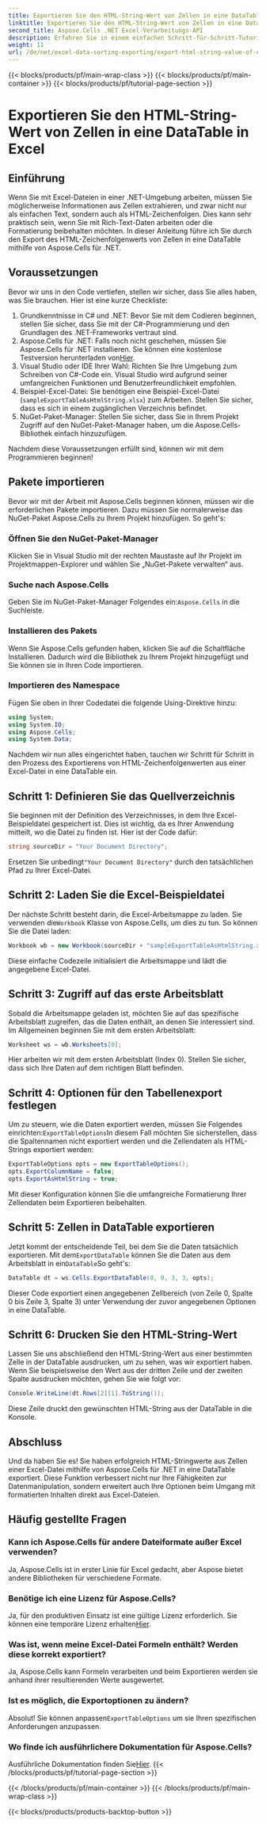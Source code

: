 ```yaml
---
title: Exportieren Sie den HTML-String-Wert von Zellen in eine DataTable in Excel
linktitle: Exportieren Sie den HTML-String-Wert von Zellen in eine DataTable in Excel
second_title: Aspose.Cells .NET Excel-Verarbeitungs-API
description: Erfahren Sie in einem einfachen Schritt-für-Schritt-Tutorial, wie Sie mit Aspose.Cells für .NET HTML-Zeichenfolgenwerte aus Excel-Zellen in eine DataTable exportieren.
weight: 11
url: /de/net/excel-data-sorting-exporting/export-html-string-value-of-cells-to-datatable-in-excel/
---
```


{{< blocks/products/pf/main-wrap-class >}}
{{< blocks/products/pf/main-container >}}
{{< blocks/products/pf/tutorial-page-section >}}

# Exportieren Sie den HTML-String-Wert von Zellen in eine DataTable in Excel

## Einführung

Wenn Sie mit Excel-Dateien in einer .NET-Umgebung arbeiten, müssen Sie möglicherweise Informationen aus Zellen extrahieren, und zwar nicht nur als einfachen Text, sondern auch als HTML-Zeichenfolgen. Dies kann sehr praktisch sein, wenn Sie mit Rich-Text-Daten arbeiten oder die Formatierung beibehalten möchten. In dieser Anleitung führe ich Sie durch den Export des HTML-Zeichenfolgenwerts von Zellen in eine DataTable mithilfe von Aspose.Cells für .NET. 

## Voraussetzungen

Bevor wir uns in den Code vertiefen, stellen wir sicher, dass Sie alles haben, was Sie brauchen. Hier ist eine kurze Checkliste:

1. Grundkenntnisse in C# und .NET: Bevor Sie mit dem Codieren beginnen, stellen Sie sicher, dass Sie mit der C#-Programmierung und den Grundlagen des .NET-Frameworks vertraut sind.
2.  Aspose.Cells für .NET: Falls noch nicht geschehen, müssen Sie Aspose.Cells für .NET installieren. Sie können eine kostenlose Testversion herunterladen von[Hier](https://releases.aspose.com/).
3. Visual Studio oder IDE Ihrer Wahl: Richten Sie Ihre Umgebung zum Schreiben von C#-Code ein. Visual Studio wird aufgrund seiner umfangreichen Funktionen und Benutzerfreundlichkeit empfohlen.
4. Beispiel-Excel-Datei: Sie benötigen eine Beispiel-Excel-Datei (`sampleExportTableAsHtmlString.xlsx`) zum Arbeiten. Stellen Sie sicher, dass es sich in einem zugänglichen Verzeichnis befindet.
5. NuGet-Paket-Manager: Stellen Sie sicher, dass Sie in Ihrem Projekt Zugriff auf den NuGet-Paket-Manager haben, um die Aspose.Cells-Bibliothek einfach hinzuzufügen.

Nachdem diese Voraussetzungen erfüllt sind, können wir mit dem Programmieren beginnen!

## Pakete importieren

Bevor wir mit der Arbeit mit Aspose.Cells beginnen können, müssen wir die erforderlichen Pakete importieren. Dazu müssen Sie normalerweise das NuGet-Paket Aspose.Cells zu Ihrem Projekt hinzufügen. So geht's:

### Öffnen Sie den NuGet-Paket-Manager

Klicken Sie in Visual Studio mit der rechten Maustaste auf Ihr Projekt im Projektmappen-Explorer und wählen Sie „NuGet-Pakete verwalten“ aus.

### Suche nach Aspose.Cells

 Geben Sie im NuGet-Paket-Manager Folgendes ein:`Aspose.Cells` in die Suchleiste.

### Installieren des Pakets

Wenn Sie Aspose.Cells gefunden haben, klicken Sie auf die Schaltfläche Installieren. Dadurch wird die Bibliothek zu Ihrem Projekt hinzugefügt und Sie können sie in Ihren Code importieren.

### Importieren des Namespace

Fügen Sie oben in Ihrer Codedatei die folgende Using-Direktive hinzu:

```csharp
using System;
using System.IO;
using Aspose.Cells;
using System.Data;
```

Nachdem wir nun alles eingerichtet haben, tauchen wir Schritt für Schritt in den Prozess des Exportierens von HTML-Zeichenfolgenwerten aus einer Excel-Datei in eine DataTable ein. 

## Schritt 1: Definieren Sie das Quellverzeichnis

Sie beginnen mit der Definition des Verzeichnisses, in dem Ihre Excel-Beispieldatei gespeichert ist. Dies ist wichtig, da es Ihrer Anwendung mitteilt, wo die Datei zu finden ist. Hier ist der Code dafür:

```csharp
string sourceDir = "Your Document Directory";
```

 Ersetzen Sie unbedingt`"Your Document Directory"` durch den tatsächlichen Pfad zu Ihrer Excel-Datei.

## Schritt 2: Laden Sie die Excel-Beispieldatei

 Der nächste Schritt besteht darin, die Excel-Arbeitsmappe zu laden. Sie verwenden die`Workbook` Klasse von Aspose.Cells, um dies zu tun. So können Sie die Datei laden:

```csharp
Workbook wb = new Workbook(sourceDir + "sampleExportTableAsHtmlString.xlsx");
```

Diese einfache Codezeile initialisiert die Arbeitsmappe und lädt die angegebene Excel-Datei.

## Schritt 3: Zugriff auf das erste Arbeitsblatt

Sobald die Arbeitsmappe geladen ist, möchten Sie auf das spezifische Arbeitsblatt zugreifen, das die Daten enthält, an denen Sie interessiert sind. Im Allgemeinen beginnen Sie mit dem ersten Arbeitsblatt:

```csharp
Worksheet ws = wb.Worksheets[0];
```

Hier arbeiten wir mit dem ersten Arbeitsblatt (Index 0). Stellen Sie sicher, dass sich Ihre Daten auf dem richtigen Blatt befinden.

## Schritt 4: Optionen für den Tabellenexport festlegen

Um zu steuern, wie die Daten exportiert werden, müssen Sie Folgendes einrichten:`ExportTableOptions`In diesem Fall möchten Sie sicherstellen, dass die Spaltennamen nicht exportiert werden und die Zellendaten als HTML-Strings exportiert werden:

```csharp
ExportTableOptions opts = new ExportTableOptions();
opts.ExportColumnName = false;
opts.ExportAsHtmlString = true;
```

Mit dieser Konfiguration können Sie die umfangreiche Formatierung Ihrer Zellendaten beim Exportieren beibehalten.

## Schritt 5: Zellen in DataTable exportieren

 Jetzt kommt der entscheidende Teil, bei dem Sie die Daten tatsächlich exportieren. Mit dem`ExportDataTable` können Sie die Daten aus dem Arbeitsblatt in ein`DataTable`So geht's:

```csharp
DataTable dt = ws.Cells.ExportDataTable(0, 0, 3, 3, opts);
```

Dieser Code exportiert einen angegebenen Zellbereich (von Zeile 0, Spalte 0 bis Zeile 3, Spalte 3) unter Verwendung der zuvor angegebenen Optionen in eine DataTable.

## Schritt 6: Drucken Sie den HTML-String-Wert

Lassen Sie uns abschließend den HTML-String-Wert aus einer bestimmten Zelle in der DataTable ausdrucken, um zu sehen, was wir exportiert haben. Wenn Sie beispielsweise den Wert aus der dritten Zeile und der zweiten Spalte ausdrucken möchten, gehen Sie wie folgt vor:

```csharp
Console.WriteLine(dt.Rows[2][1].ToString());
```

Diese Zeile druckt den gewünschten HTML-String aus der DataTable in die Konsole. 

## Abschluss 

Und da haben Sie es! Sie haben erfolgreich HTML-Stringwerte aus Zellen einer Excel-Datei mithilfe von Aspose.Cells für .NET in eine DataTable exportiert. Diese Funktion verbessert nicht nur Ihre Fähigkeiten zur Datenmanipulation, sondern erweitert auch Ihre Optionen beim Umgang mit formatierten Inhalten direkt aus Excel-Dateien. 

## Häufig gestellte Fragen

### Kann ich Aspose.Cells für andere Dateiformate außer Excel verwenden?  
Ja, Aspose.Cells ist in erster Linie für Excel gedacht, aber Aspose bietet andere Bibliotheken für verschiedene Formate.

### Benötige ich eine Lizenz für Aspose.Cells?  
 Ja, für den produktiven Einsatz ist eine gültige Lizenz erforderlich. Sie können eine temporäre Lizenz erhalten[Hier](https://purchase.aspose.com/temporary-license/).

### Was ist, wenn meine Excel-Datei Formeln enthält? Werden diese korrekt exportiert?  
Ja, Aspose.Cells kann Formeln verarbeiten und beim Exportieren werden sie anhand ihrer resultierenden Werte ausgewertet.

### Ist es möglich, die Exportoptionen zu ändern?  
 Absolut! Sie können anpassen`ExportTableOptions` um sie Ihren spezifischen Anforderungen anzupassen.

### Wo finde ich ausführlichere Dokumentation für Aspose.Cells?  
 Ausführliche Dokumentation finden Sie[Hier](https://reference.aspose.com/cells/net/).
{{< /blocks/products/pf/tutorial-page-section >}}

{{< /blocks/products/pf/main-container >}}
{{< /blocks/products/pf/main-wrap-class >}}

{{< blocks/products/products-backtop-button >}}
